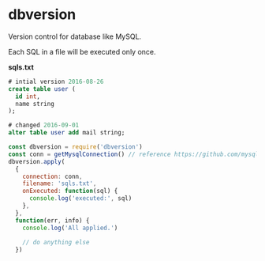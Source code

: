 dbversion
==================
Version control for database like MySQL.

Each SQL in a file will be executed only once.

__sqls.txt__
```sql
# intial version 2016-08-26
create table user (
  id int,
  name string
);

# changed 2016-09-01
alter table user add mail string;
```

```javascript
const dbversion = require('dbversion')
const conn = getMysqlConnection() // reference https://github.com/mysqljs/mysql#introduction
dbversion.apply(
  {
    connection: conn,
    filename: 'sqls.txt',
    onExecuted: function(sql) {
      console.log('executed:', sql)
    },
  },
  function(err, info) {
    console.log('All applied.')
    
    // do anything else
  })
```
